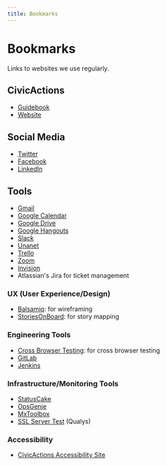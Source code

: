 ```yaml
---
title: Bookmarks
---
```


# Bookmarks

Links to websites we use regularly.

## CivicActions

-   [Guidebook](https://github.com/CivicActions/guidebook)
-   [Website](https://civicactions.com/)

## Social Media

-   [Twitter](https://twitter.com/CivicActions)
-   [Facebook](https://www.facebook.com/CivicActions/)
-   [LinkedIn](https://www.linkedin.com/company/civicactions/)

## Tools

-   [Gmail](https://mail.google.com/)
-   [Google Calendar](https://calendar.google.com)
-   [Google Drive](https://drive.google.com/drive/u/0/)
-   [Google Hangouts](https://hangouts.google.com/)
-   [Slack](https://civicactions.slack.com)
-   [Unanet](https://civicactions.unanet.biz)
-   [Trello](https://trello.com/)
-   [Zoom](https://zoom.us/)
-   [Invision](https://www.invisionapp.com/home)
-   Atlassian's Jira for ticket management

### UX (User Experience/Design)

-   [Balsamiq](https://www.mybalsamiq.com/login): for wireframing
-   [StoriesOnBoard](https://app.storiesonboard.com/login): for story mapping

### Engineering Tools

-   [Cross Browser Testing](https://crossbrowsertesting.com): for cross browser testing
-   [GitLab](https://git.civicactions.net/)
-   [Jenkins](http://ci.civicactions.net/)

### Infrastructure/Monitoring Tools

-   [StatusCake](https://app.statuscake.com/YourStatus.php)
-   [OpsGenie](https://app.opsgenie.com/alert)
-   [MxToolbox](https://mxtoolbox.com/SuperTool.aspx)
-   [SSL Server Test](https://www.ssllabs.com/ssltest/) (Qualys)

### Accessibility

-   [CivicActions Accessibility Site](https://accessibility.civicactions.com/guide/tools)
